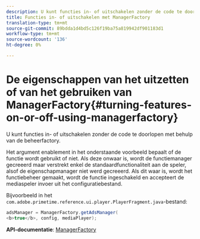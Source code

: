 ```yaml
---
description: U kunt functies in- of uitschakelen zonder de code te doorlopen met behulp van de beheerfactory.
title: Functies in- of uitschakelen met ManagerFactory
translation-type: tm+mt
source-git-commit: 89bdda1d4bd5c126f19ba75a819942df901183d1
workflow-type: tm+mt
source-wordcount: '136'
ht-degree: 0%

---
```



# De eigenschappen van het uitzetten of van het gebruiken van ManagerFactory{#turning-features-on-or-off-using-managerfactory}

U kunt functies in- of uitschakelen zonder de code te doorlopen met behulp van de beheerfactory.

Het argument enablement in het onderstaande voorbeeld bepaalt of de functie wordt gebruikt of niet. Als deze onwaar is, wordt de functiemanager gecreeerd maar verstrekt enkel de standaardfunctionaliteit aan de speler, alsof de eigenschapmanager niet werd gecreeerd. Als dit waar is, wordt het functiebeheer gemaakt, wordt de functie ingeschakeld en accepteert de mediaspeler invoer uit het configuratiebestand.

Bijvoorbeeld in het `com.adobe.primetime.reference.ui.player.PlayerFragment.java`-bestand:

```java
adsManager = ManagerFactory.getAdsManager( 
<b>true</b>, config, mediaPlayer);
```

**API-documentatie**:  [ManagerFactory](https://help.adobe.com/en_US/primetime/api/reference_implementation/android/javadoc/com/adobe/primetime/reference/manager/ManagerFactory.html)